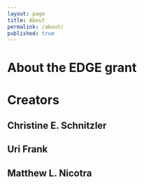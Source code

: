 ```yaml
---
layout: page
title: About
permalink: /about/
published: true
---
```


# About the EDGE grant

# Creators

## Christine E. Schnitzler

## Uri Frank

## Matthew L. Nicotra
